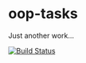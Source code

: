 # oop-tasks

Just another work...

[![Build Status](https://travis-ci.org/cunhazera/oop-tasks.svg?branch=master)](https://travis-ci.org/cunhazera/oop-tasks)
